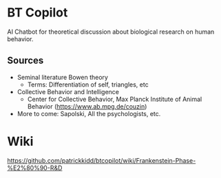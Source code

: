 # BT Copilot

AI Chatbot for theoretical discussion about biological research on human
behavior.

## Sources

- Seminal literature Bowen theory
    - Terms: Differentiation of self, triangles, etc
- Collective Behavior and Intelligence
    - Center for Collective Behavior, Max Planck Institute of Animal Behavior (https://www.ab.mpg.de/couzin)
- More to come: Sapolski, All the psychologists, etc.

# Wiki

https://github.com/patrickkidd/btcopilot/wiki/Frankenstein-Phase-%E2%80%90-R&D